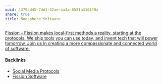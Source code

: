 ```yaml
---
uuid: 4379ad45-7dd3-42ae-aa3a-8521a3101f9a
share: true
title: Noosphere Software
---
```

[Fission – Fission makes local-first methods a reality, starting at the protocols. We ship tools you can use today, and invent tech that will power tomorrow. Join us in creating a more compassionate and connected world of software.](https://fission.codes/ecosystem/noosphere/)

#### Backlinks

* [Social Media Protocols](/37e87601-6401-4560-95ba-13e732de1ce4)
* [Fission Software](/a39c1acd-86f7-4d11-8490-525428679774)